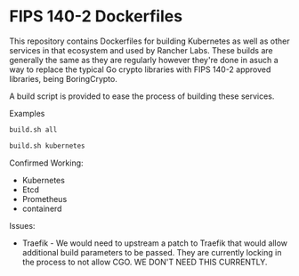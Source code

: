 # FIPS 140-2 Dockerfiles

This repository contains Dockerfiles for building Kubernetes as well as other services in that ecosystem and used by Rancher Labs. These builds are generally the same as they are regularly however they're done in asuch a way to replace the typical Go crypto libraries with FIPS 140-2 approved libraries, being BoringCrypto.

A build script is provided to ease the process of building these services.

Examples

```sh
build.sh all
```

```sh
build.sh kubernetes
```

Confirmed Working:

* Kubernetes
* Etcd
* Prometheus
* containerd

Issues:

* Traefik - We would need to upstream a patch to Traefik that would allow additional build parameters to be passed. They are currently locking in the process to not allow CGO. WE DON'T NEED THIS CURRENTLY.
